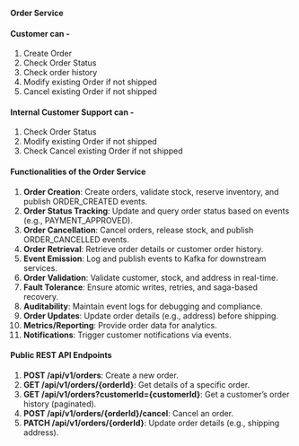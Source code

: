 **Order Service**

#### **Customer can \-**

1. Create Order  
2. Check Order Status  
3. Check order history  
4. Modify existing Order if not shipped  
5. Cancel existing Order if not shipped

#### **Internal Customer Support can \-**

1. Check Order Status  
2. Modify existing Order if not shipped  
3. Check Cancel existing Order if not shipped

#### **Functionalities of the Order Service**

1. **Order Creation**: Create orders, validate stock, reserve inventory, and publish ORDER\_CREATED events.  
2. **Order Status Tracking**: Update and query order status based on events (e.g., PAYMENT\_APPROVED).  
3. **Order Cancellation**: Cancel orders, release stock, and publish ORDER\_CANCELLED events.  
4. **Order Retrieval**: Retrieve order details or customer order history.  
5. **Event Emission**: Log and publish events to Kafka for downstream services.  
6. **Order Validation**: Validate customer, stock, and address in real-time.  
7. **Fault Tolerance**: Ensure atomic writes, retries, and saga-based recovery.  
8. **Auditability**: Maintain event logs for debugging and compliance.  
9. **Order Updates**: Update order details (e.g., address) before shipping.  
10. **Metrics/Reporting**: Provide order data for analytics.  
11. **Notifications**: Trigger customer notifications via events.  
    

#### **Public REST API Endpoints**

1. **POST /api/v1/orders**: Create a new order.  
2. **GET /api/v1/orders/{orderId}**: Get details of a specific order.  
3. **GET /api/v1/orders?customerId={customerId}**: Get a customer’s order history (paginated).  
4. **POST /api/v1/orders/{orderId}/cancel**: Cancel an order.  
5. **PATCH /api/v1/orders/{orderId}**: Update order details (e.g., shipping address).
